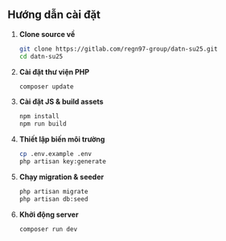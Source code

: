 ## Hướng dẫn cài đặt

1. **Clone source về**

    ```bash
    git clone https://gitlab.com/regn97-group/datn-su25.git
    cd datn-su25
    ```

2. **Cài đặt thư viện PHP**

    ```bash
    composer update
    ```

3. **Cài đặt JS & build assets**

    ```bash
    npm install
    npm run build
    ```

4. **Thiết lập biến môi trường**

    ```bash
    cp .env.example .env
    php artisan key:generate
    ```

5. **Chạy migration & seeder**

    ```bash
    php artisan migrate
    php artisan db:seed
    ```

6. **Khởi động server**

    ```bash
    composer run dev
    ```
